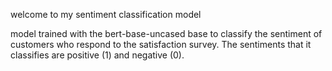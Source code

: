 welcome to my sentiment classification model

model trained with the bert-base-uncased base to classify the sentiment of customers who respond to the satisfaction survey. The sentiments that it classifies are positive (1) and negative (0).